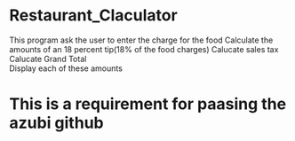 # Restaurant_Claculator

This program ask the user to enter the charge for the food
Calculate the amounts of an 18 percent tip(18% of the food charges)
Calucate sales tax 
Calucate Grand Total  
Display each of these amounts


# This is a requirement for paasing the azubi github 

